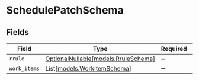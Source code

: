 # SchedulePatchSchema


## Fields

| Field                                                            | Type                                                             | Required                                                         | Description                                                      |
| ---------------------------------------------------------------- | ---------------------------------------------------------------- | ---------------------------------------------------------------- | ---------------------------------------------------------------- |
| `rrule`                                                          | [OptionalNullable[models.RruleSchema]](../models/rruleschema.md) | :heavy_minus_sign:                                               | N/A                                                              |
| `work_items`                                                     | List[[models.WorkItemSchema](../models/workitemschema.md)]       | :heavy_minus_sign:                                               | N/A                                                              |